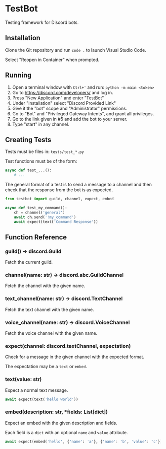 # TestBot

Testing framework for Discord bots.

## Installation

Clone the Git repository and run `code .` to launch Visual Studio Code.

Select "Reopen in Container" when prompted.

## Running

1. Open a terminal window with `Ctrl+'` and run: `python -m main <token>`
2. Go to https://discord.com/developers/ and log in.
3. Press "New Application" and enter "TestBot"
4. Under "Installation" select "Discord Provided Link"
5. Give it the "bot" scope and "Administrator" permissions.
6. Go to "Bot" and "Privileged Gateway Intents", and grant all privileges.
7. Go to the link given in #5 and add the bot to your server.
8. Type "start" in any channel.

## Creating Tests

Tests must be files in: `tests/test_*.py`

Test functions must be of the form:

```python
async def test_...():
    # ...
```

The general format of a test is to send a message to a channel and then check that the response from the bot is as expected.

```python
from testbot import guild, channel, expect, embed

async def test_my_command():
    ch = channel('general')
    await ch.send('!my_command')
    await expect(text('Command Response'))
```

## Function Reference

### guild() -> discord.Guild

Fetch the current guild.

### channel(name: str) -> discord.abc.GuildChannel

Fetch the channel with the given name.

### text_channel(name: str) -> discord.TextChannel

Fetch the text channel with the given name.

### voice_channel(name: str) -> discord.VoiceChannel

Fetch the voice channel with the given name.

### expect(channel: discord.textChannel, expectation)

Check for a message in the given channel with the expected format.

The expectation may be a `text` or `embed`.

### text(value: str)

Expect a normal text message.

```python
await expect(text('hello world'))
```

### embed(description: str, *fields: List[dict])

Expect an embed with the given description and fields.

Each field is a `dict` with an optional `name` and `value` attribute.

```python
await expect(embed('hello', {'name': 'a'}, {'name': 'b', 'value': 'c'}))
```

